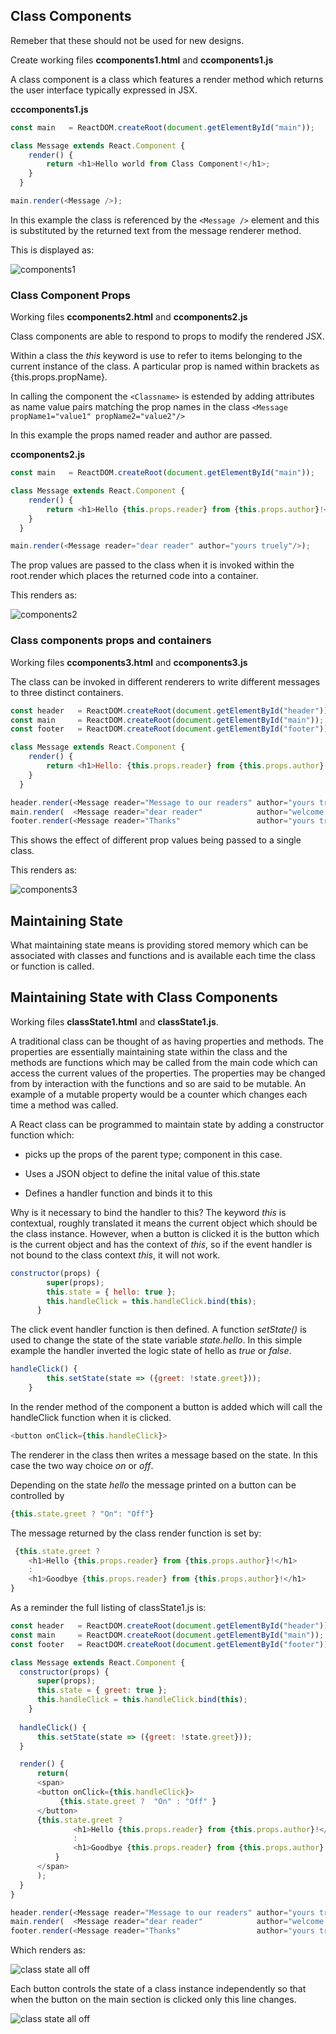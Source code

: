## Class Components

Remeber that these should not be used for new designs.

Create working files **ccomponents1.html** and **ccomponents1.js**

A class component is a class which features a render method which returns the user interface typically expressed in JSX.

**cccomponents1.js**
```javaScript
const main   = ReactDOM.createRoot(document.getElementById("main"));

class Message extends React.Component {
    render() {
        return <h1>Hello world from Class Component!</h1>;
    }
  } 

main.render(<Message />);
```
In this example the class is referenced by the `<Message />` element and this is substituted by the returned text from the message renderer method.

This is displayed as:

![components1](images/ccomponents1.png)


### Class Component Props

Working files **ccomponents2.html** and **ccomponents2.js**

Class components are able to respond to props to modify the rendered JSX.  

Within a class the *this* keyword is use to refer to items belonging to the current instance of the class.  A particular prop is named within brackets as {this.props.propName}.

In calling the component the `<Classname>` is estended by adding attributes as name value pairs matching the prop names in the class `<Message propName1="value1" propName2="value2"/>`

In this example the props named reader and author are passed.

**ccomponents2.js**
```javaScript
const main   = ReactDOM.createRoot(document.getElementById("main"));

class Message extends React.Component {
    render() {
        return <h1>Hello {this.props.reader} from {this.props.author}!</h1>;
    }
  } 

main.render(<Message reader="dear reader" author="yours truely"/>);
```

The prop values are passed to the class when it is invoked within the root.render which places the returned code into a container.

This renders as:

![components2](images/ccomponents2.png)


### Class components props and containers

Working files **ccomponents3.html** and **ccomponents3.js**

The class can be invoked in different renderers to write different messages to three distinct containers.

```javaScript
const header   = ReactDOM.createRoot(document.getElementById("header"));
const main     = ReactDOM.createRoot(document.getElementById("main"));
const footer   = ReactDOM.createRoot(document.getElementById("footer"));

class Message extends React.Component {
    render() {
        return <h1>Hello: {this.props.reader} from {this.props.author}!</h1>;
    }
  } 

header.render(<Message reader="Message to our readers" author="yours truely"/>);  
main.render(  <Message reader="dear reader"            author="welcome to main event"/>);
footer.render(<Message reader="Thanks"                 author="yours truely"/>);
```

This shows the effect of different prop values being passed to a single class.

This renders as:

![components3](images/components3.png)


## Maintaining State

What maintaining state means is providing stored memory which can be associated with classes and functions and is available each time the class or function is called.

## Maintaining State with Class Components

Working files **classState1.html** and **classState1.js**.

A traditional class can be thought of as having properties and methods.  The properties are essentially maintaining state within the class and the methods are functions which may be called from the main code which can access the current values of the properties.  The properties may be changed from by interaction with the functions and so are said to be mutable.  An example of a mutable property would be a counter which changes each time a method was called.

A React class can be programmed to maintain state by adding a constructor function which:
 
 * picks up the props of the parent type; component in this case.

 * Uses a JSON object to define the inital value of this.state
  
 * Defines a handler function and binds it to this

Why is it necessary to bind the handler to this?  The keyword *this* is contextual, roughly translated it means the current object which should be the class instance.  However, when a button is clicked it is the button which is the current object and has the context of *this*, so if the event handler is not bound to the class context  *this*, it will not work.



```javascript
constructor(props) {
        super(props);
        this.state = { hello: true };
        this.handleClick = this.handleClick.bind(this);
      }
```
The click event handler function is then defined.  A function *setState()* is used to change the state of the state variable *state.hello*. In this simple example the handler inverted the logic state of hello as *true* or *false*.

```javascript
handleClick() {
        this.setState(state => ({greet: !state.greet}));
    }  
```
In the render method of the component a button is added which will call the handleClick function when it is clicked.

```javascript
<button onClick={this.handleClick}>
```
The renderer in the class then writes a message based on the state.  In this case the two way choice *on* or *off*.

Depending on the state *hello* the message printed on a button can be controlled by

```javascript
{this.state.greet ? "On": "Off"}
```

The message returned by the class render function is set by:

```javascript
 {this.state.greet ? 
    <h1>Hello {this.props.reader} from {this.props.author}!</h1>
    : 
    <h1>Goodbye {this.props.reader} from {this.props.author}!</h1>
}
```
As a reminder the full listing of classState1.js is:

```javascript
const header   = ReactDOM.createRoot(document.getElementById("header"));
const main     = ReactDOM.createRoot(document.getElementById("main"));
const footer   = ReactDOM.createRoot(document.getElementById("footer"));

class Message extends React.Component {
  constructor(props) {
      super(props);
      this.state = { greet: true };
      this.handleClick = this.handleClick.bind(this);
    }
   
  handleClick() {
      this.setState(state => ({greet: !state.greet}));
  }  

  render() {
      return(
      <span>   
      <button onClick={this.handleClick}>
           {this.state.greet ?  "On" : "Off" }
      </button>
      {this.state.greet ? 
              <h1>Hello {this.props.reader} from {this.props.author}!</h1>
              : 
              <h1>Goodbye {this.props.reader} from {this.props.author}!</h1>
          }
      </span>
      );
  }
} 

header.render(<Message reader="Message to our readers" author="yours truely"/>);  
main.render(  <Message reader="dear reader"            author="welcome to main event"/>);
footer.render(<Message reader="Thanks"                 author="yours truely"/>);
```
Which renders as:

![class state all off](classState1a.png)

Each button controls the state of a class instance independently so that when the button on the main section is clicked only this line changes.

![class state all off](classState1b.png)

